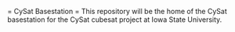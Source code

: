 = CySat Basestation =
This repository will be the home of the CySat basestation for the CySat cubesat project at Iowa State University.
